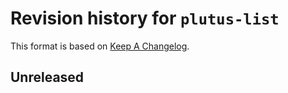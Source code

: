 # Revision history for `plutus-list`

This format is based on [Keep A Changelog](https://keepachangelog.com/en/1.0.0).

## Unreleased
